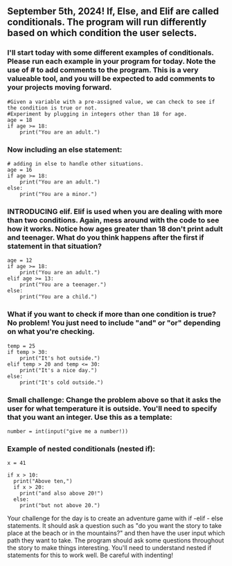 ## September 5th, 2024! If, Else, and Elif are called conditionals. The program will run differently based on which condition the user selects. 

### I'll start today with some different examples of conditionals. Please run each example in your program for today. Note the use of # to add comments to the program. This is a very valueable tool, and you will be expected to add comments to your projects moving forward. 

```
#Given a variable with a pre-assigned value, we can check to see if the condition is true or not.
#Experiment by plugging in integers other than 18 for age. 
age = 18
if age >= 18:
    print("You are an adult.")
```
### Now including an else statement:
```
# adding in else to handle other situations. 
age = 16
if age >= 18:
    print("You are an adult.")
else:
    print("You are a minor.")
```
### INTRODUCING elif. Elif is used when you are dealing with more than two conditions. Again, mess around with the code to see how it works. Notice how ages greater than 18 don't print adult and teenager. What do you think happens after the first if statement in that situation? 

```
age = 12
if age >= 18:
    print("You are an adult.")
elif age >= 13:
    print("You are a teenager.")
else:
    print("You are a child.")
```
### What if you want to check if more than one condition is true? No problem! You just need to include "and" or "or" depending on what you're checking. 

```
temp = 25
if temp > 30:
    print("It's hot outside.")
elif temp > 20 and temp <= 30:
    print("It's a nice day.")
else:
    print("It's cold outside.")
```
### Small challenge: Change the problem above so that it asks the user for what temperature it is outside. You'll need to specify that you want an integer. Use this as a template:
```
number = int(input("give me a number!))
```






### Example of nested conditionals (nested if): 
```
x = 41

if x > 10:
  print("Above ten,")
  if x > 20:
    print("and also above 20!")
  else:
    print("but not above 20.")
```




Your challenge for the day is to create an adventure game with if -elif - else statements. It should ask a question such as "do you want the story to take place at the beach or in the mountains?" and then have the user input which path they want to take. The program should ask some questions throughout the story to make things interesting. You'll need to understand nested if statements for this to work well. Be careful with indenting! 




